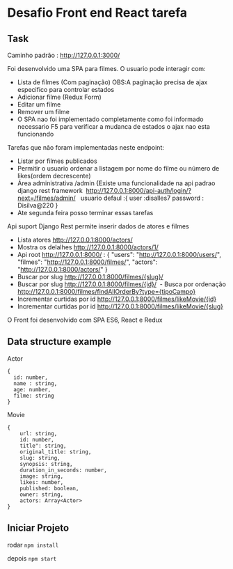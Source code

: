 # Desafio Front end React tarefa
## Task


Caminho padrão : http://127.0.0.1:3000/

Foi desenvolvido uma SPA para filmes. O usuario pode interagir com:
 - Lista de filmes (Com paginação)
 OBS:A paginação precisa de ajax especifico para controlar estados
 - Adicionar filme (Redux Form)
 - Editar um filme
 - Remover um filme 
- O SPA nao foi implementado completamente como foi informado necessario F5 para verificar a mudanca de estados o ajax nao esta funcionando 

 Tarefas que não foram implementadas neste endpoint:
 - Listar por filmes publicados  
 - Permitir o usuario ordenar a listagem por nome do filme ou número de likes(ordem decrescente) 
 - Área administrativa /admin {Existe uma funcionalidade na api padrao django rest framework  http://127.0.0.1:8000/api-auth/login/?next=/filmes/admin/   
       usuario defaul :{
             user :disalles7
             password : Disilva@220
       }
  - Ate segunda feira posso terminar essas tarefas     
   
Api suport Django Rest permite inserir dados de atores e filmes
 - Lista atores http://127.0.0.1:8000/actors/ 
 - Mostra os delalhes http://127.0.0.1:8000/actors/1/
 - Api root http://127.0.0.1:8000/ :
  {
      "users": "http://127.0.0.1:8000/users/",
      "filmes": "http://127.0.0.1:8000/filmes/",
      "actors": "http://127.0.0.1:8000/actors/"
  }
  - Buscar por slug http://127.0.0.1:8000/filmes/{slug}/
  - Buscar por slug http://127.0.0.1:8000/filmes/{id}/
  - Busca por ordenação http://127.0.0.1:8000/filmes/findAllOrderBy?type={tipoCampo}
  - Incrementar curtidas por id http://127.0.0.1:8000/filmes/likeMovie/{id}
  - Incrementar curtidas por id http://127.0.0.1:8000/filmes/likeMovie/{slug}


O Front  foi desenvolvido com SPA ES6, React e Redux
## Data structure example
Actor 

```
{
  id: number,
  name : string,
  age: number,
  filme: string
}
```

Movie
```
{
    url: string,
    id: number,
    title": string,
    original_title: string,
    slug: string,
    synopsis: string,
    duration_in_seconds: number,
    image: string,
    likes: number,
    published: boolean,
    owner: string,
    actors: Array<Actor>
}
```

## Iniciar Projeto
rodar `npm install`

depois `npm start`
